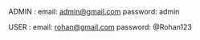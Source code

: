 ADMIN : 
     email:    admin@gmail.com
     password: admin

USER :
     email:    rohan@gmail.com
     password: @Rohan123
